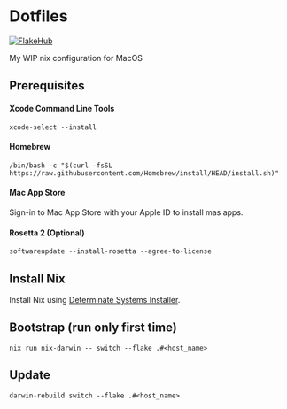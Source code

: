 # Dotfiles

[![FlakeHub](https://img.shields.io/endpoint?url=https://flakehub.com/f/csamuel/dotfiles/badge)](https://flakehub.com/flake/csamuel/dotfiles)

My WIP nix configuration for MacOS

## Prerequisites

#### Xcode Command Line Tools

`xcode-select --install`

#### Homebrew

`/bin/bash -c "$(curl -fsSL https://raw.githubusercontent.com/Homebrew/install/HEAD/install.sh)"`

#### Mac App Store

Sign-in to Mac App Store with your Apple ID to install mas apps.

#### Rosetta 2 (Optional)

`softwareupdate --install-rosetta --agree-to-license`

## Install Nix

Install Nix using [Determinate Systems Installer](https://github.com/DeterminateSystems/nix-installer).

## Bootstrap (run only first time)

`nix run nix-darwin -- switch --flake .#<host_name>`

## Update

`darwin-rebuild switch --flake .#<host_name>`
